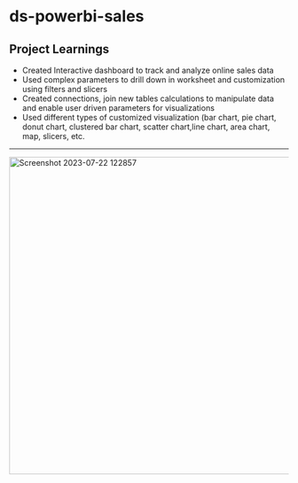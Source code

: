 # ds-powerbi-sales
## Project Learnings
* Created Interactive dashboard to track and analyze online sales data
* Used complex parameters to drill down in worksheet and customization using filters and slicers
* Created connections, join new tables calculations to manipulate data and enable user driven parameters for visualizations
* Used different types of customized visualization (bar chart, pie chart, donut chart, clustered bar chart, scatter chart,line chart, area chart, map, slicers, etc.



________________________________________________________________________________________________________________________________________________
  <img width="573" alt="Screenshot 2023-07-22 122857" src="https://github.com/TEJASWI0G/ds-powerbi-sales/assets/101240644/e76ccaf6-6c91-4068-85c9-354785e1ad67">


